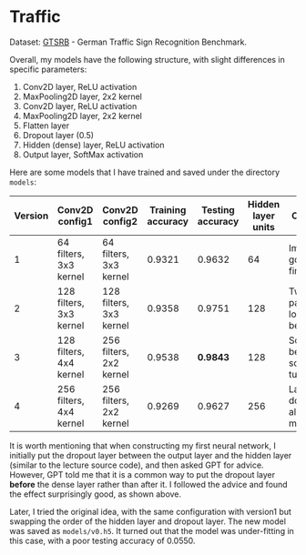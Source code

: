 # Traffic

Dataset: [GTSRB](https://cdn.cs50.net/ai/2023/x/projects/5/gtsrb.zip) - German Traffic Sign Recognition Benchmark.

Overall, my models have the following structure, with slight differences in specific parameters:

1. Conv2D layer, ReLU activation
2. MaxPooling2D layer, 2x2 kernel
3. Conv2D layer, ReLU activation
4. MaxPooling2D layer, 2x2 kernel
5. Flatten layer
6. Dropout layer (0.5)
7. Hidden (dense) layer, ReLU activation
8. Output layer, SoftMax activation

Here are some models that I have trained and saved under the directory `models`:

| Version | Conv2D config1          | Conv2D config2          | Training accuracy | Testing accuracy | Hidden layer units | Comments                                |
|---------|-------------------------|-------------------------|-------------------|------------------|--------------------|-----------------------------------------|
| 1       | 64 filters, 3x3 kernel  | 64 filters, 3x3 kernel  | 0.9321            | 0.9632           | 64                 | Impressively good for the first try!    |
| 2       | 128 filters, 3x3 kernel | 128 filters, 3x3 kernel | 0.9358            | 0.9751           | 128                | Twice the parameter looks even better.  |
| 3       | 128 filters, 4x4 kernel | 256 filters, 2x2 kernel | 0.9538            | **0.9843**       | 128                | So far the best with some  fine-tuning! |
| 4       | 256 filters, 4x4 kernel | 256 filters, 2x2 kernel | 0.9269            | 0.9627           | 256                | Larger scale doesn't always make sense. |

It is worth mentioning that when constructing my first neural network, I initially put the dropout layer between the
output layer and the hidden layer (similar to the lecture source code), and then asked GPT for advice. However, GPT told
me that it is a common way to put the dropout layer **before** the dense layer rather than after it. I followed the
advice and found the effect surprisingly good, as shown above.

Later, I tried the original idea, with the same configuration with version1 but swapping the order of the hidden layer
and dropout layer. The new model was saved as `models/v0.h5`. It turned out that the model was under-fitting in this
case, with a poor testing accuracy of 0.0550.
